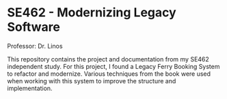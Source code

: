 # SE462 - Modernizing Legacy Software

Professor: Dr. Linos

This repository contains the project and documentation from my SE462 independent study. For this project, I found a Legacy Ferry Booking System to refactor and modernize. Various techniques from the book were used when working with this system to improve the structure and implementation. 
